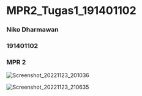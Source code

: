 # MPR2_Tugas1_191401102
### Niko Dharmawan
### 191401102
### MPR 2

![Screenshot_20221123_201036](https://user-images.githubusercontent.com/59599268/203566399-bbf6e66a-c4ea-41f8-a1fa-db84ac7c20da.jpg)

![Screenshot_20221123_210635](https://user-images.githubusercontent.com/59599268/203567030-960a111a-259b-4abd-8d52-d58829bf4178.jpg)
